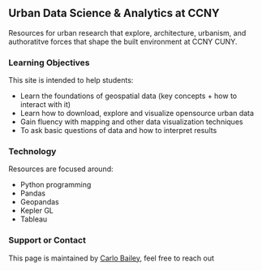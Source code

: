 ## Urban Data Science & Analytics at CCNY

Resources for urban research that explore, architecture, urbanism, and authoratitve forces that shape the built environment at CCNY CUNY.

### Learning Objectives

This site is intended to help students:
- Learn the foundations of geospatial data (key concepts + how to interact with it)
- Learn how to download, explore and visualize opensource urban data
- Gain fluency with mapping and other data visualization techniques
- To ask basic questions of data and how to interpret results

### Technology

Resources are focused around:
- Python programming
- Pandas
- Geopandas
- Kepler GL
- Tableau


### Support or Contact

This page is maintained by [Carlo Bailey](https://carlobailey.com/), feel free to reach out
